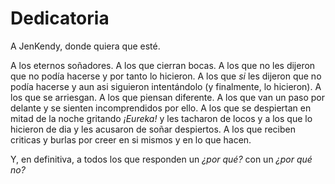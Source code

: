 # Dedicatoria

A JenKendy, donde quiera que esté.

A los eternos soñadores.
A los que cierran bocas.
A los que no les dijeron que no podía hacerse y por tanto lo hicieron.
A los que *si* les dijeron que no podía hacerse y aun asi siguieron intentándolo
(y finalmente, lo hicieron).
A los que se arriesgan.
A los que piensan diferente.
A los que van un paso por delante y se sienten incomprendidos por ello.
A los que se despiertan en mitad de la noche gritando *¡Eureka!* y les tacharon
de locos y a los que lo hicieron de dia y les acusaron de soñar despiertos.
A los que reciben criticas y burlas por creer en si mismos y en lo que hacen.

Y, en definitiva, a todos los que responden un *¿por qué?* con un *¿por qué no?*
